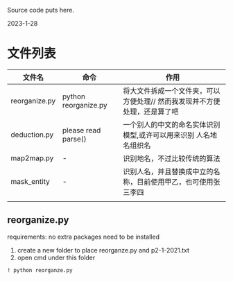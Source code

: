 Source code puts here.

2023-1-28



# 文件列表

| 文件名        | 命令                 | 作用                                                         |
| ------------- | -------------------- | ------------------------------------------------------------ |
| reorganize.py | python reorganize.py | 将大文件拆成一个文件夹，可以方便处理// 然而我发现并不方便处理，还是算了吧 |
| deduction.py  | please read parse()  | 一个别人的中文的命名实体识别模型,或许可以用来识别 人名地名组织名 |
| map2map.py    | -                    | 识别地名，不过比较传统的算法                                 |
| mask_entity   | -                    | 识别人名，并且替换成中立的名称，目前使用甲乙，也可使用张三李四 |
|               |                      |                                                              |

## reorganize.py

requirements: no extra packages need to be installed

1. create a new folder to place reorganze.py and p2-1-2021.txt
2. open cmd under this folder

```
! python reorganze.py
```